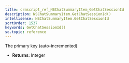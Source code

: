 ```yaml
---
title: crmscript_ref_NSChatSummaryItem_GetChatSessionId
description: NSChatSummaryItem.GetChatSessionId()
intellisense: NSChatSummaryItem.GetChatSessionId
sortOrder: 1537
keywords: GetChatSessionId()
so.topic: reference
---
```



The primary key (auto-incremented)



* **Returns:** Integer



